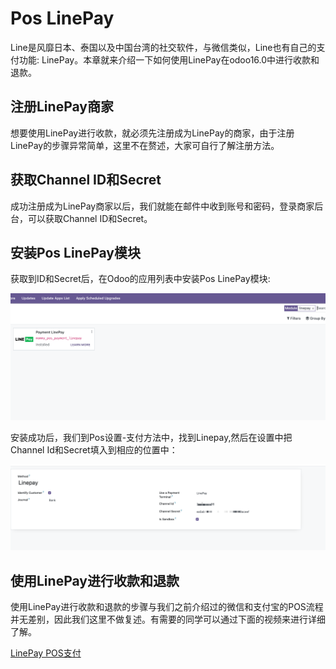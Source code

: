 # Pos LinePay

Line是风靡日本、泰国以及中国台湾的社交软件，与微信类似，Line也有自己的支付功能: LinePay。本章就来介绍一下如何使用LinePay在odoo16.0中进行收款和退款。

## 注册LinePay商家

想要使用LinePay进行收款，就必须先注册成为LinePay的商家，由于注册LinePay的步骤异常简单，这里不在赘述，大家可自行了解注册方法。

## 获取Channel ID和Secret

成功注册成为LinePay商家以后，我们就能在邮件中收到账号和密码，登录商家后台，可以获取Channel ID和Secret。

## 安装Pos LinePay模块

获取到ID和Secret后，在Odoo的应用列表中安装Pos LinePay模块:

![linepay1](./images/linepay1.png)

安装成功后，我们到Pos设置-支付方法中，找到Linepay,然后在设置中把Channel Id和Secret填入到相应的位置中：

![linepay2](./images/linepay2.png)

## 使用LinePay进行收款和退款

使用LinePay进行收款和退款的步骤与我们之前介绍过的微信和支付宝的POS流程并无差别，因此我们这里不做复述。有需要的同学可以通过下面的视频来进行详细了解。

[LinePay POS支付](https://www.bilibili.com/video/BV15m42157pd/)